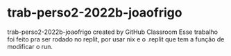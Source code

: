 # trab-perso2-2022b-joaofrigo
trab-perso2-2022b-joaofrigo created by GitHub Classroom
Esse trabalho foi feito pra ser rodado no replit, por usar nix e o .replit que tem a função de modificar o run.
